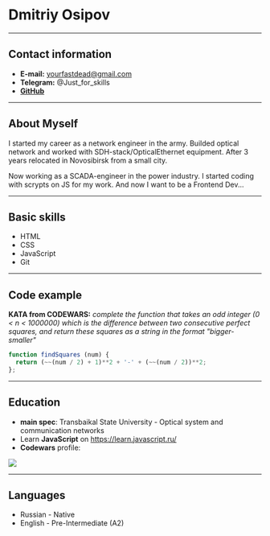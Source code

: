 # Dmitriy Osipov
___
## Contact information
* **E-mail:** yourfastdead@gmail.com
* **Telegram:** @Just_for_skills
* [**GitHub**](https://github.com/Dmitriy-Osipov)
___
## About Myself
I started my career as a network engineer in the army. Builded optical network and worked with SDH-stack/OpticalEthernet equipment. After 3 years relocated in Novosibirsk from a small city.

Now working as a SCADA-engineer in the power industry. I started coding with scrypts on JS for my work. And now I want to be a Frontend Dev...
___
## Basic skills
* HTML
* CSS
* JavaScript
* Git
___
## Code example
**KATA from CODEWARS:** *complete the function that takes an odd integer (0 < n < 1000000) which is the difference between two consecutive perfect squares, and return these squares as a string in the format "bigger-smaller"*
```javascript
function findSquares (num) {
  return (~~(num / 2) + 1)**2 + '-' + (~~(num / 2))**2;
};
```
___
## Education
* **main spec**: Transbaikal State University - Optical system and communication networks
* Learn **JavaScript** on https://learn.javascript.ru/
* **Codewars** profile:

![](https://www.codewars.com/users/Dmitriy-Osipov/badges/large)
___
## Languages
* Russian - Native
* English - Pre-Intermediate (A2)                                     